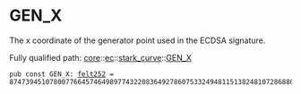 # GEN_X

The x coordinate of the generator point used in the ECDSA signature.

Fully qualified path: [core](./core.md)::[ec](./core-ec.md)::[stark_curve](./core-ec-stark_curve.md)::[GEN_X](./core-ec-stark_curve-GEN_X.md)

<pre><code class="language-cairo">pub const GEN_X: <a href="core-felt252.html">felt252</a> = 874739451078007766457464989774322083649278607533249481151382481072868806602;</code></pre>

